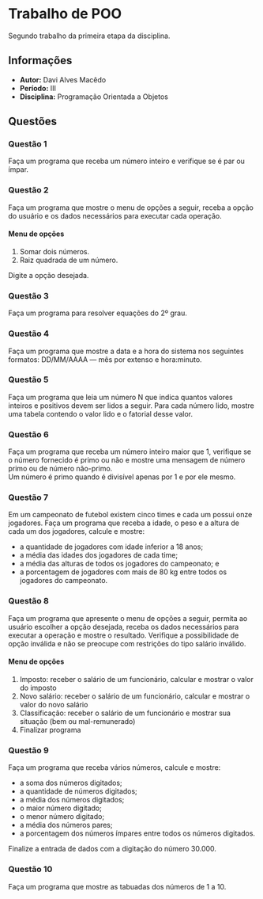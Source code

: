 # Trabalho de POO
Segundo trabalho da primeira etapa da disciplina.

## Informações
* **Autor:** Davi Alves Macêdo
* **Período:** III
* **Disciplina:** Programação Orientada a Objetos

## Questões
### Questão 1
Faça um programa que receba um número inteiro e verifique se é par ou ímpar.

### Questão 2
Faça um programa que mostre o menu de opções a seguir, receba a opção do usuário e os dados necessários para executar cada operação.

#### Menu de opções
1. Somar dois números.
2. Raiz quadrada de um número.

Digite a opção desejada.

### Questão 3
Faça um programa para resolver equações do 2º grau.

### Questão 4
Faça um programa que mostre a data e a hora do sistema nos seguintes formatos: DD/MM/AAAA — mês por extenso e hora:minuto.

### Questão 5
Faça um programa que leia um número N que indica quantos valores inteiros e positivos devem ser lidos a seguir. Para cada número lido, mostre uma tabela contendo o valor lido e o fatorial desse valor.

### Questão 6
Faça um programa que receba um número inteiro maior que 1, verifique se o número fornecido é primo ou não e mostre uma mensagem de número primo ou de número não-primo.<br/>Um número é primo quando é divisível apenas por 1 e por ele mesmo.

### Questão 7
Em um campeonato de futebol existem cinco times e cada um possui onze jogadores. Faça um programa que receba a idade, o peso e a altura de cada um dos jogadores, calcule e mostre:
* a quantidade de jogadores com idade inferior a 18 anos;
* a média das idades dos jogadores de cada time;
* a média das alturas de todos os jogadores do campeonato; e
* a porcentagem de jogadores com mais de 80 kg entre todos os jogadores do campeonato.

### Questão 8
Faça um programa que apresente o menu de opções a seguir, permita ao usuário escolher a opção desejada, receba os dados necessários para executar a operação e mostre o resultado. Verifique a possibilidade de opção inválida e não se preocupe com restrições do tipo salário inválido.

#### Menu de opções
1. Imposto: receber o salário de um funcionário, calcular e mostrar o valor do imposto
2. Novo salário: receber o salário de um funcionário, calcular e mostrar o valor do novo salário
3. Classificação: receber o salário de um funcionário e mostrar sua situação (bem ou mal-remunerado)
4. Finalizar programa

### Questão 9
Faça um programa que receba vários números, calcule e mostre:
* a soma dos números digitados;
* a quantidade de números digitados;
* a média dos números digitados;
* o maior número digitado;
* o menor número digitado;
* a média dos números pares;
* a porcentagem dos números ímpares entre todos os números digitados.

Finalize a entrada de dados com a digitação do número 30.000.

### Questão 10
Faça um programa que mostre as tabuadas dos números de 1 a 10.
